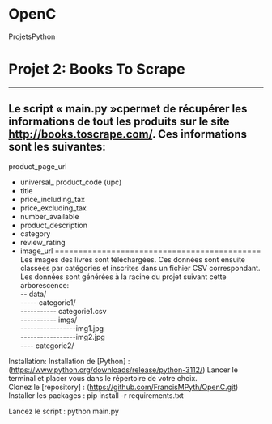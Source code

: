 # OpenC
ProjetsPython
# Projet 2: Books To Scrape
--------------

__Le script « main.py »cpermet de récupérer les informations de tout les produits sur le site http://books.toscrape.com/. Ces informations sont les suivantes:__
--------------------------

product_page_url 
* universal_ product_code (upc)  
* title 
* price_including_tax 
* price_excluding_tax 
* number_available 
* product_description 
* category 
* review_rating 
* image_url
============================================
Les images des livres sont téléchargées. Ces données sont ensuite classées par catégories et inscrites dans un fichier CSV correspondant. Les données sont générées à la racine du projet suivant cette arborescence:  
-- data/  
    ----- categorie1/  
        ----------- categorie1.csv  
        ----------- imgs/  
            -----------------img1.jpg  
            -----------------img2.jpg   
    ---- categorie2/  
 

Installation:
Installation de [Python] : (https://www.python.org/downloads/release/python-3112/)
Lancer le terminal et placer vous dans le répertoire de votre choix.  
Clonez le [repository] : (https://github.com/FrancisMPyth/OpenC.git)
Installer les packages : pip install -r requirements.txt

Lancez le script : python main.py
